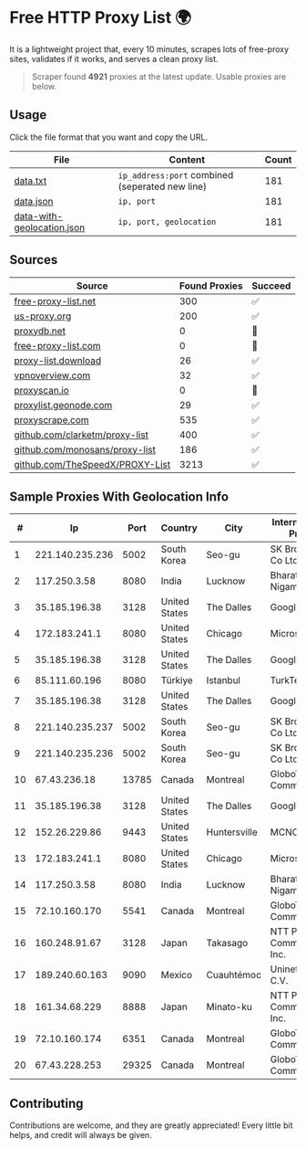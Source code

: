
# Free HTTP Proxy List 🌍

It is a lightweight project that, every 10 minutes, scrapes lots of free-proxy sites, validates if it works, and serves a clean proxy list.


> Scraper found **4921** proxies at the latest update. Usable proxies are below.

## Usage

Click the file format that you want and copy the URL.


|File|Content|Count|
|----|-------|-----|
|[data.txt](https://raw.githubusercontent.com/themiralay/Proxy-List-World/master/data.txt)|`ip_address:port` combined (seperated new line)|181|
|[data.json](https://raw.githubusercontent.com/themiralay/Proxy-List-World/master/data.json)|`ip, port`|181|
|[data-with-geolocation.json](https://raw.githubusercontent.com/themiralay/Proxy-List-World/master/data-with-geolocation.json)|`ip, port, geolocation`|181|

## Sources

|Source|Found Proxies|Succeed|
|------|-------------|-------|
|[free-proxy-list.net](https://free-proxy-list.net)|300|✅|
|[us-proxy.org](https://www.us-proxy.org)|200|✅|
|[proxydb.net](http://proxydb.net)|0|🚫|
|[free-proxy-list.com](https://free-proxy-list.com/?page=&port=&type%5B%5D=http&type%5B%5D=https&up_time=0&search=Search)|0|🚫|
|[proxy-list.download](https://www.proxy-list.download/HTTP)|26|✅|
|[vpnoverview.com](https://vpnoverview.com/privacy/anonymous-browsing/free-proxy-servers)|32|✅|
|[proxyscan.io](https://www.proxyscan.io)|0|🚫|
|[proxylist.geonode.com](https://proxylist.geonode.com/api/proxy-list?limit=300&page=1&sort_by=lastChecked&sort_type=desc&protocols=http,https)|29|✅|
|[proxyscrape.com](https://api.proxyscrape.com/v2/?request=displayproxies&protocol=http&timeout=10000&country=all&ssl=all&anonymity=all)|535|✅|
|[github.com/clarketm/proxy-list](https://raw.githubusercontent.com/clarketm/proxy-list/master/proxy-list-raw.txt)|400|✅|
|[github.com/monosans/proxy-list](https://raw.githubusercontent.com/monosans/proxy-list/main/proxies/http.txt)|186|✅|
|[github.com/TheSpeedX/PROXY-List](https://raw.githubusercontent.com/TheSpeedX/PROXY-List/master/http.txt)|3213|✅|


## Sample Proxies With Geolocation Info

|#|Ip|Port|Country|City|Internet Service Provider|
|-|--|----|-------|----|-------------------------|
|1|221.140.235.236|5002|South Korea|Seo-gu|SK Broadband Co Ltd|
|2|117.250.3.58|8080|India|Lucknow|Bharat Sanchar Nigam Ltd|
|3|35.185.196.38|3128|United States|The Dalles|Google LLC|
|4|172.183.241.1|8080|United States|Chicago|Microsoft|
|5|35.185.196.38|3128|United States|The Dalles|Google LLC|
|6|85.111.60.196|8080|Türkiye|Istanbul|TurkTelecom|
|7|35.185.196.38|3128|United States|The Dalles|Google LLC|
|8|221.140.235.237|5002|South Korea|Seo-gu|SK Broadband Co Ltd|
|9|221.140.235.236|5002|South Korea|Seo-gu|SK Broadband Co Ltd|
|10|67.43.236.18|13785|Canada|Montreal|GloboTech Communications|
|11|35.185.196.38|3128|United States|The Dalles|Google LLC|
|12|152.26.229.86|9443|United States|Huntersville|MCNC|
|13|172.183.241.1|8080|United States|Chicago|Microsoft|
|14|117.250.3.58|8080|India|Lucknow|Bharat Sanchar Nigam Ltd|
|15|72.10.160.170|5541|Canada|Montreal|GloboTech Communications|
|16|160.248.91.67|3128|Japan|Takasago|NTT PC Communications, Inc.|
|17|189.240.60.163|9090|Mexico|Cuauhtémoc|Uninet S.A. de C.V.|
|18|161.34.68.229|8888|Japan|Minato-ku|NTT PC Communications, Inc.|
|19|72.10.160.174|6351|Canada|Montreal|GloboTech Communications|
|20|67.43.228.253|29325|Canada|Montreal|GloboTech Communications|



## Contributing

Contributions are welcome, and they are greatly appreciated! Every
little bit helps, and credit will always be given.

